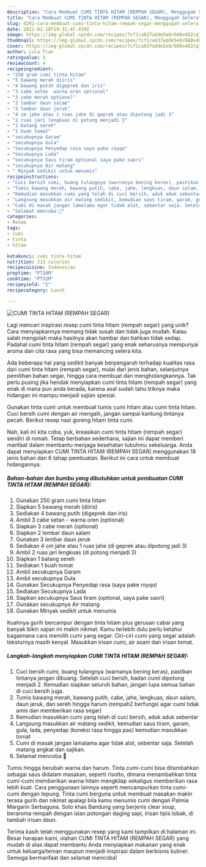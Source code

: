 ```yaml
---
description: "Cara Membuat CUMI TINTA HITAM (REMPAH SEGAR), Menggugah Selera"
title: "Cara Membuat CUMI TINTA HITAM (REMPAH SEGAR), Menggugah Selera"
slug: 4292-cara-membuat-cumi-tinta-hitam-rempah-segar-menggugah-selera
date: 2021-01-28T19:31:47.439Z
image: https://img-global.cpcdn.com/recipes/7cf1ca637adde5e0/680x482cq70/cumi-tinta-hitam-rempah-segar-foto-resep-utama.jpg
thumbnail: https://img-global.cpcdn.com/recipes/7cf1ca637adde5e0/680x482cq70/cumi-tinta-hitam-rempah-segar-foto-resep-utama.jpg
cover: https://img-global.cpcdn.com/recipes/7cf1ca637adde5e0/680x482cq70/cumi-tinta-hitam-rempah-segar-foto-resep-utama.jpg
author: Lula Tran
ratingvalue: 3
reviewcount: 4
recipeingredient:
- "250 gram cumi tinta hitam"
- "5 bawang merah diiris"
- "4 bawang putih digeprek dan iris"
- "3 cabe setan  warna oren optional"
- "3 cabe merah optional"
- "2 lembar daun salam"
- "3 lembar daun jeruk"
- "4 cm jahe atau 1 ruas jahe di geprek atau dipotong jadi 3"
- "2 ruas jari lengkuas di potong menjadi 3"
- "1 batang sereh"
- "1 buah tomat"
- "secukupnya Garam"
- "secukupnya Gula"
- "Secukupnya Penyedap rasa saya pake royqo"
- "Secukupnya Lada"
- "secukupnya Saus tiram optional saya pake saori"
- "secukupnya Air matang"
- " Minyak sedikit untuk menumis"
recipeinstructions:
- "Cuci bersih cumi, buang tulangnya (warnanya bening keras), pastikan tintanya jangan dibuang. Setelah cuci bersih, badan cumi dipotong menjadi 2. Kemudian siapkan seluruh bahan, jangan lupa semua bahan di cuci bersih juga."
- "Tumis bawang merah, bawang putih, cabe, jahe, lengkuas, daun salam, daun jeruk, dan sereh hingga harum (rempah2 berfungsi agar cumi tidak amis dan memberikan rasa segar)"
- "Kemudian masukkan cumi yang telah di cuci bersih, aduk aduk sebentar"
- "Langsung masukkan air matang sedikit, kemudian saus tiram, garam, gula, lada, penyedap (koreksi rasa hingga pas) kemudian masukkan tomat"
- "Cumi di masak jangan lamalama agar tidak alot, sebentar saja. Setelah matang angkat dan sajikan."
- "Selamat mencoba 🙏"
categories:
- Resep
tags:
- cumi
- tinta
- hitam

katakunci: cumi tinta hitam 
nutrition: 213 calories
recipecuisine: Indonesian
preptime: "PT10M"
cooktime: "PT32M"
recipeyield: "2"
recipecategory: Lunch

---
```



![CUMI TINTA HITAM (REMPAH SEGAR)](https://img-global.cpcdn.com/recipes/7cf1ca637adde5e0/680x482cq70/cumi-tinta-hitam-rempah-segar-foto-resep-utama.jpg)

Lagi mencari inspirasi resep cumi tinta hitam (rempah segar) yang unik? Cara menyiapkannya memang tidak susah dan tidak juga mudah. Kalau salah mengolah maka hasilnya akan hambar dan bahkan tidak sedap. Padahal cumi tinta hitam (rempah segar) yang enak seharusnya mempunyai aroma dan cita rasa yang bisa memancing selera kita.

Ada beberapa hal yang sedikit banyak berpengaruh terhadap kualitas rasa dari cumi tinta hitam (rempah segar), mulai dari jenis bahan, selanjutnya pemilihan bahan segar, hingga cara membuat dan menghidangkannya. Tak perlu pusing jika hendak menyiapkan cumi tinta hitam (rempah segar) yang enak di mana pun anda berada, karena asal sudah tahu triknya maka hidangan ini mampu menjadi sajian spesial.

Gunakan tinta cumi untuk membuat tumis cumi hitam atau cumi tinta hitam. Cuci bersih cumi dengan air mengalir, jangan sampai kantung tintanya pecah. Berikut resep nasi goreng hitam tinta cumi.


Nah, kali ini kita coba, yuk, kreasikan cumi tinta hitam (rempah segar) sendiri di rumah. Tetap berbahan sederhana, sajian ini dapat memberi manfaat dalam membantu menjaga kesehatan tubuhmu sekeluarga. Anda dapat menyiapkan CUMI TINTA HITAM (REMPAH SEGAR) menggunakan 18 jenis bahan dan 6 tahap pembuatan. Berikut ini cara untuk membuat hidangannya.

<!--inarticleads1-->

##### Bahan-bahan dan bumbu yang dibutuhkan untuk pembuatan CUMI TINTA HITAM (REMPAH SEGAR):

1. Gunakan 250 gram cumi tinta hitam
1. Siapkan 5 bawang merah (diiris)
1. Sediakan 4 bawang putih (digeprek dan iris)
1. Ambil 3 cabe setan - warna oren (optional)
1. Siapkan 3 cabe merah (optional)
1. Siapkan 2 lembar daun salam
1. Gunakan 3 lembar daun jeruk
1. Sediakan 4 cm jahe atau 1 ruas jahe (di geprek atau dipotong jadi 3)
1. Ambil 2 ruas jari lengkuas (di potong menjadi 3)
1. Siapkan 1 batang sereh
1. Sediakan 1 buah tomat
1. Ambil secukupnya Garam
1. Ambil secukupnya Gula
1. Gunakan Secukupnya Penyedap rasa (saya pake royqo)
1. Sediakan Secukupnya Lada
1. Siapkan secukupnya Saus tiram (optional, saya pake saori)
1. Gunakan secukupnya Air matang
1. Gunakan  Minyak sedikit untuk menumis


Kuahnya gurih bercampur dengan tinta hitam plus gerusan cabai yang banyak bikin sajian ini makin nikmat. Kamu terlebih dulu perlu ketahui bagaimana cara memilih cumi yang segar. Ciri-ciri cumi yang segar adalah teksturnya masih kenyal. Masukkan irisan cumi, air asam dan irisan tomat. 

<!--inarticleads2-->

##### Langkah-langkah menyiapkan CUMI TINTA HITAM (REMPAH SEGAR):

1. Cuci bersih cumi, buang tulangnya (warnanya bening keras), pastikan tintanya jangan dibuang. Setelah cuci bersih, badan cumi dipotong menjadi 2. Kemudian siapkan seluruh bahan, jangan lupa semua bahan di cuci bersih juga.
1. Tumis bawang merah, bawang putih, cabe, jahe, lengkuas, daun salam, daun jeruk, dan sereh hingga harum (rempah2 berfungsi agar cumi tidak amis dan memberikan rasa segar)
1. Kemudian masukkan cumi yang telah di cuci bersih, aduk aduk sebentar
1. Langsung masukkan air matang sedikit, kemudian saus tiram, garam, gula, lada, penyedap (koreksi rasa hingga pas) kemudian masukkan tomat
1. Cumi di masak jangan lamalama agar tidak alot, sebentar saja. Setelah matang angkat dan sajikan.
1. Selamat mencoba 🙏


Tumis hingga berubah warna dan harum. Tinta cumi-cumi bisa ditambahkan sebagai saus didalam masakan, seperti risotto, dimana menambahkan tinta cumi-cumi memberikan warna hitam mengkilap sekaligus memberikan rasa lebih kuat. Cara penggunaan lainnya seperti mencampurkan tinta cumi-cumi dengan tepung. Tinta cumi berguna untuk membuat masakan makin terasa gurih dan nikmat apalagi bila kamu menumis cumi dengan Palmia Margarin Serbaguna. Soto khas Bandung yang berjenis clear soup, beraroma rempah dengan isian potongan daging sapi, irisan tipis lobak, di tambah irisan daun. 

Terima kasih telah menggunakan resep yang kami tampilkan di halaman ini. Besar harapan kami, olahan CUMI TINTA HITAM (REMPAH SEGAR) yang mudah di atas dapat membantu Anda menyiapkan makanan yang enak untuk keluarga/teman maupun menjadi inspirasi dalam berbisnis kuliner. Semoga bermanfaat dan selamat mencoba!
